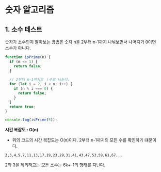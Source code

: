 # 숫자 알고리즘



## 1. 소수 테스트

숫자가 소수인지 알아보는 방법은 숫자 n을 2부터 n-1까지 나눠보면서 나머지가 0이면 소수가 아니다.

```javascript
function isPrime(n) {
  if (n <= 1) {
    return false;
  }
    
  // 2부터 n-1까지으 ㅣ수로 나눈다.
  for (let i = 2; i < n; i++) {
    if (n % i === 0) {
      return false;
    }
  }
  return true;
}

console.log(isPrime(5));

```

**시간 복잡도 : O(n)**

- 위의 코드의 시간 복잡도는 O(n)이다. 2부터 n-1까지의 모든 수를 확인하기 떄문이다.

```code
2,3,4,5,7,11,13,17,19,23,29,31,41,43,47,53,59,61,67...
```

2와 3을 제외하고는 모든 소수는 6k+-1의 형태를 지닌다.